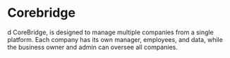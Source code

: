 # Corebridge
d CoreBridge, is designed to manage multiple companies  from a single platform. Each company has its own manager, employees, and  data, while the business owner and admin can oversee all companies.
